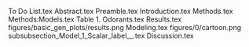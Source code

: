 To Do List.tex
Abstract.tex
Preamble.tex
Introduction.tex
Methods.tex
Methods:Models.tex
Table 1. Odorants.tex
Results.tex
figures/basic_gen_plots/results.png
Modeling.tex
figures/0/cartoon.png
subsubsection_Model_1_Scalar_label__.tex
Discussion.tex